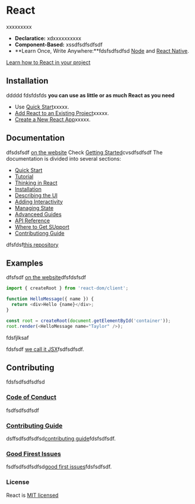 # React

xxxxxxxxx

- **Declaratice:** xdxxxxxxxxxx
- **Component-Based:** xssdfsdfsdfsdf
- **Learn Once, Write Anywhere:**fdsfsdfsdfsd [Node](ddddd) and [React Native](xxxxxx).

[Learn how to React in your project](cccccc)

## Installation

ddddd fdsfdsfds **you can use as little or as much React as you need**
- Use [Quick Start](sssss)xxxxx.
- [Add React to an Existing Project](sssssss)xxxxx.
- [Create a New React App](xxxx)xxxxx.

## Documentation

dfsdsfsdf [on the website](ssssss)
Check [Getting Started](sssdfsdfs)cvsdfsdfsdf
The documentation is divided into several sections:
- [Quick Start](ssdfsf)
- [Tutorial](dfsfdsf)
- [Thinking in React](xdfsfdsf)
- [Installation](dfsfsdfs)
- [Describing the UI](dfsfdsfsd)
- [Adding Interactivity](dfsfsdfsd)
- [Managing State](dfsfsdfs)
- [Advanceed Guides](dsfsdfsdf)
- [API Reference](dfsfdsfsd)
- [Where to Get SUpport](dfsfsdfs)
- [Contributiong Guide](dfsfsdfsd)

dfsfdsf[this repository](dsfsfsdf)

## Examples

dfsfsdf [on the website](dfsfsdfsdf)dfsfdsfsdf
```javascript
import { createRoot } from 'react-dom/client';

function HelloMessage({ name }) {
  return <div>Hello {name}</div>;
}

const root = createRoot(document.getElementById('container'));
root.render(<HelloMessage name="Taylor" />);
```

fdsfjlksaf

fdsfsdf [we call it JSX](dfsfsdfsd)fsdfsdfsdf.

## Contributing

fdsfsdfsdfsdfsd

### [Code of Conduct](dfsfsdfs)
fsdfsdfsdfsdf

### [Contributing Guide](dfsfsdfsdf)
dsffsdfsdfsdfsd[contributing guide](dfsfdsf)fdsfsdfsdf.

### [Good Firest Issues](dfsfw4ertwsedf)

fsdfsdfsdfsdfsd[good first issues](dsfsfsdf)fdsfsdfsdf.

### License

React is [MIT licensed](dfsfdsfsd)

